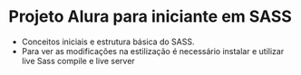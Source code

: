 # Projeto Alura para iniciante em SASS

* Conceitos iniciais e estrutura básica do SASS.
* Para ver as modificações na estilização é necessário instalar e utilizar live Sass compile e live server
